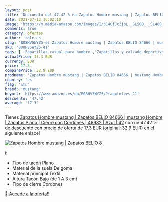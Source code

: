 ```yaml
---
layout: post
title: 'Descuento del 47.42 % en Zapatos Hombre mustang | Zapatos BELIO 8'
date: 2021-07-12 16:02:10
image: 'https://m.media-amazon.com/images/I/314OiJcZjpL._SL500_._SL400_.jpg'
comments: true
category: ofertas
author: 'tole.es'
slug: 'B08HV5WYZ5-es Zapatos Hombre mustang | Zapatos BELIO 84666 | mustang...'
sku: 'B08HV5WYZ5-es'
tags: [ 'Zapatillas casual para hombre','Zapatillas y calzado deportivo para hombre','Zapatos','Zapatos para hombre','Zapatos y complementos','mustang','zapatos', ]
actualPrice: 17.3 EUR
currency: EUR
price: 17.3
comparePrice: 32.9 EUR
prodname: 'Zapatos Hombre mustang | Zapatos BELIO 84666 | mustang Hombre | Zapatos Plano | Cierre con Cordones | 48932 | Azul | 42'
country: 'es'
flag: '🇪🇸'
brand: 'mustang'
buyurl: 'https://www.amazon.es/dp/B08HV5WYZ5/?tag=tolees-21'
descuento: '47.42'
average: '17.3'
---
```


Tienes [Zapatos Hombre mustang | Zapatos BELIO 84666 | mustang Hombre | Zapatos Plano | Cierre con Cordones | 48932 | Azul | 42](https://www.amazon.es/dp/B08HV5WYZ5/?tag=tolees-21) con un 47.42 % de descuento con precio de oferta de 17.3 EUR (original: 32.9 EUR) en el siguiente enlace!

[![Zapatos Hombre mustang | Zapatos BELIO 8](https://m.media-amazon.com/images/I/314OiJcZjpL._SL500_._SL400_.jpg)](https://www.amazon.es/dp/B08HV5WYZ5/?tag=tolees-21)

ℹ️:

- Tipo de tacón Plano
- Material de la suela De goma
- Material principal Textil
- Altura Tacón Bajo (de 1 A 3 cm)
- Tipo de cierre Cordones

[🛒 Accede a la oferta!!](https://www.amazon.es/dp/B08HV5WYZ5/?tag=tolees-21)
